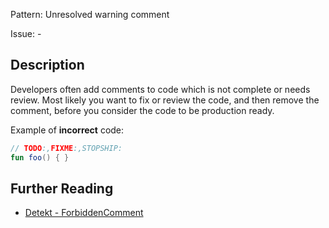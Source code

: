 Pattern: Unresolved warning comment

Issue: -

## Description

Developers often add comments to code which is not complete or needs review. Most likely you want to fix or review the code, and then remove the comment, before you consider the code to be production ready.

Example of **incorrect** code:

```kotlin
// TODO:,FIXME:,STOPSHIP:
fun foo() { }
```

## Further Reading

* [Detekt - ForbiddenComment](https://arturbosch.github.io/detekt/style.html#forbiddencomment)